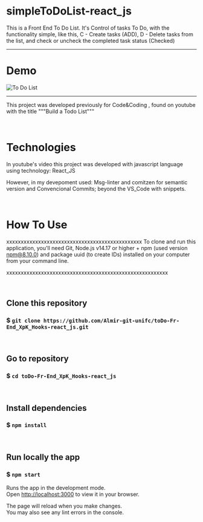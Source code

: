 # simpleToDoList-react_js

This is a Front End To Do List. It's Control of tasks To Do, with the functionality simple, like this, C - Create tasks (ADD), D - Delete tasks from the list,  and check or uncheck the  completed task status (Checked)

----------------------------------------------------------------------------------------------


# Demo

![To Do List](https://demonstracao.png)


--------------------------------------------------------------------------------------

This project was developed previously for Code&Coding , found on youtube with the title """Build a Todo List"""


&nbsp;
# Technologies
In youtube's video this project was developed with javascript language using technology: React_JS

However, in my devepoment used:
Msg-linter and comitzen for semantic version and Convencional Commits;  beyond the VS_Code with snippets. 

 
 
&nbsp;
# How To Use
xxxxxxxxxxxxxxxxxxxxxxxxxxxxxxxxxxxxxxxxxxxxxxx
To clone and run this application, you'll need Git, Node.js v14.17 or higher + npm (used version npm@8.10.0) and package uuid (to create IDs) installed on your computer from your command line.

xxxxxxxxxxxxxxxxxxxxxxxxxxxxxxxxxxxxxxxxxxxxxxxxxxxxxxxx


&nbsp;
## Clone this repository
### $ `git clone https://github.com/Almir-git-unifc/toDo-Fr-End_XpK_Hooks-react_js.git`


&nbsp;
## Go to repository
### $ `cd toDo-Fr-End_XpK_Hooks-react_js`


&nbsp;
## Install dependencies
### $ `npm install`


&nbsp;
## Run locally the app
### $ `npm start`
Runs the app in the development mode.\
Open [http://localhost:3000](http://localhost:3000) to view it in your browser.

The page will reload when you make changes.\
You may also see any lint errors in the console.

